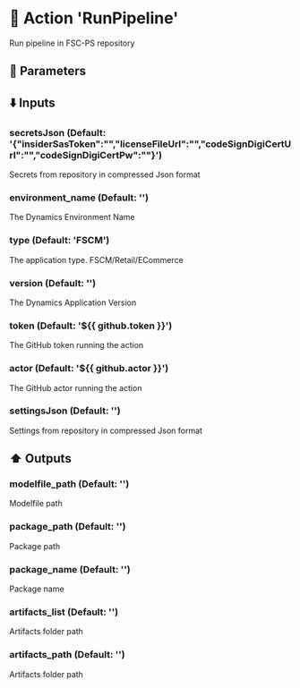 # :rocket: Action 'RunPipeline' 
Run pipeline in FSC-PS repository 
## :wrench: Parameters 
## :arrow_down: Inputs 
### secretsJson (Default: '{"insiderSasToken":"","licenseFileUrl":"","codeSignDigiCertUrl":"","codeSignDigiCertPw":""}') 
 Secrets from repository in compressed Json format 

### environment_name (Default: '') 
 The Dynamics Environment Name 

### type (Default: 'FSCM') 
 The application type. FSCM/Retail/ECommerce 

### version (Default: '') 
 The Dynamics Application Version 

### token (Default: '${{ github.token }}') 
 The GitHub token running the action 

### actor (Default: '${{ github.actor }}') 
 The GitHub actor running the action 

### settingsJson (Default: '') 
 Settings from repository in compressed Json format 

## :arrow_up: Outputs 
### modelfile_path (Default: '') 
 Modelfile path 

### package_path (Default: '') 
 Package path 

### package_name (Default: '') 
 Package name 

### artifacts_list (Default: '') 
 Artifacts folder path 

### artifacts_path (Default: '') 
 Artifacts folder path 


